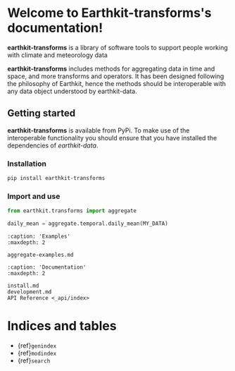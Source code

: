 # Welcome to Earthkit-transforms's documentation!

**earthkit-transforms** is a library of software tools to support people working with climate and meteorology data

**earthkit-transforms** includes methods for aggregating data in time and space, and more transforms and operators.
It has been designed following the philosophy of Earthkit, hence the methods should be interoperable with any
data object understood by earthkit-data.

## Getting started

**earthkit-transforms** is available from PyPi. To make use of the interoperable functionality you should ensure
that you have installed the dependencies of *earthkit-data*.

### Installation

```bash
pip install earthkit-transforms
```

### Import and use

```python
from earthkit.transforms import aggregate

daily_mean = aggregate.temporal.daily_mean(MY_DATA)

```

```{toctree}
:caption: 'Examples'
:maxdepth: 2

aggregate-examples.md
```

```{toctree}
:caption: 'Documentation'
:maxdepth: 2

install.md
development.md
API Reference <_api/index>

```

# Indices and tables

- {ref}`genindex`
- {ref}`modindex`
- {ref}`search`
